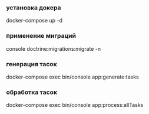 ### установка докера
docker-compose up -d

### применение миграций
console doctrine:migrations:migrate -n

### генерация тасок
docker-compose exec bin/console app:generate:tasks

### обработка тасок
docker-compose exec bin/console app:process:allTasks

